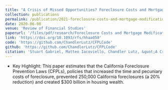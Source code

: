 ```yaml
---
title: "A Crisis of Missed Opportunities? Foreclosure Costs and Mortgage Modification During the Great Recession"
collection: publications
permalink: /publication/2021-foreclosure-costs-and-mortgage-modification-great-recession
date: 2020-06-08
venue: 'Review of Financial Studies'
paperurl: '/files/pdf/research/Foreclosure Costs and Mortgage Modification During the Great Recession.pdf'
link: 'https://doi.org/10.1093/rfs/hhaa059'
code: 'https://github.com/ChandlerLutz/CFPLCode'
github: 'https://github.com/ChandlerLutz/CFPLCode'
citation: 'Stuart Gabriel, Matteo Iacoviello, Chandler Lutz, &quot;A Crisis of Missed Opportunities? Foreclosure Costs and Mortgage Modification During the Great Recession.&quot;, <i>The Review of Financial Studies</i>, Volume 34, Issue 2, February 2021, Pages 864–906, https://doi.org/10.1093/rfs/hhaa059'
---
```


* Key Highlight: This paper estimates that the California Foreclosure Prevention Laws (CFPLs), policies that increased the time and pecuniary costs of foreclosure, prevented 250,000 California foreclosures (a 20% reduction) and created $300 billion in housing wealth.

